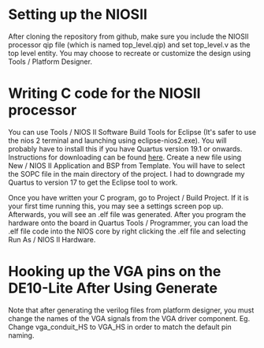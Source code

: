 # Setting up the NIOSII

After cloning the repository from github, make sure you include the NIOSII processor qip file (which is named top_level.qip) and set top_level.v as the top level entity. You may choose to recreate or customize the design using Tools / Platform Designer.

# Writing C code for the NIOSII processor

You can use Tools / NIOS II Software Build Tools for Eclipse (It's safer to use the nios 2 terminal and launching using eclipse-nios2.exe). You will probably have to install this if you have Quartus version 19.1 or onwards. Instructions for downloading can be found <a href=https://www.intel.com/content/www/us/en/support/programmable/articles/000086893.html>here</a>. Create a new file using New / NIOS II Application and BSP from Template. You will have to select the SOPC file in the main directory of the project. I had to downgrade my Quartus to version 17 to get the Eclipse tool to work.

Once you have written your C program, go to Project / Build Project. If it is your first time running this, you may see a settings screen pop up. Afterwards, you will see an .elf file was generated. After you program the hardware onto the board in Quartus Tools / Programmer, you can load the .elf file code into the NIOS core by right clicking the .elf file and selecting Run As / NIOS II Hardware.

# Hooking up the VGA pins on the DE10-Lite After Using Generate

Note that after generating the verilog files from platform designer, you must change the names of the VGA signals from the VGA driver component. Eg. Change vga_conduit_HS to VGA_HS in order to match the default pin naming.
